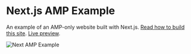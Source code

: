 # Next.js AMP Example

An example of an AMP-only website built with Next.js. [Read how to build this site](https://reacttricks.com/building-an-amp-website-with-react-and-next/). [Live preview](https://next-app-context.now.sh/signin).

![Next AMP Example](https://reacttricks.com/static/images/next-amp-example.jpg)
